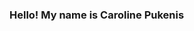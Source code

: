 ### Hello! My name is Caroline Pukenis

<!--
**caropukenis/caropukenis** is a ✨ _special_ ✨ repository because its `README.md` (this file) appears on your GitHub profile.

I am currently a student in a fullstack development bootcamp through the University of Minnesota, my alma mater. I have an bachelor's degree in Entrepreneurial Design, a design I created to combine my passions of graphic design and business. I have gone back to school to learn more, and to make me a stronger web developer. 

Here are some fun things about me:
- I have two cats: Stormy and Poppy. 
- I knit, crochet, and sew.
- Animal crossing is one of my favorite games, and has been since 2006.
- Two travel destinations on my bucket list are the Hija Sophia and the Pyramids.
  - Though there are millions of other places I would love to see. 
  
Here are some career highlights for me:
- Planning events that helped raise hundreds of dollars for animal rescues.
- Being in management positions for 7 of the 10 years I have been working.
- Having two of my managers tell me that hiring me was one of the best choices they'd made. 
- Getting to make a pizza with the image of a Dalek on it (mostly pepperonis and olives).
  - It made their 8 year olds son's birthday even better.
